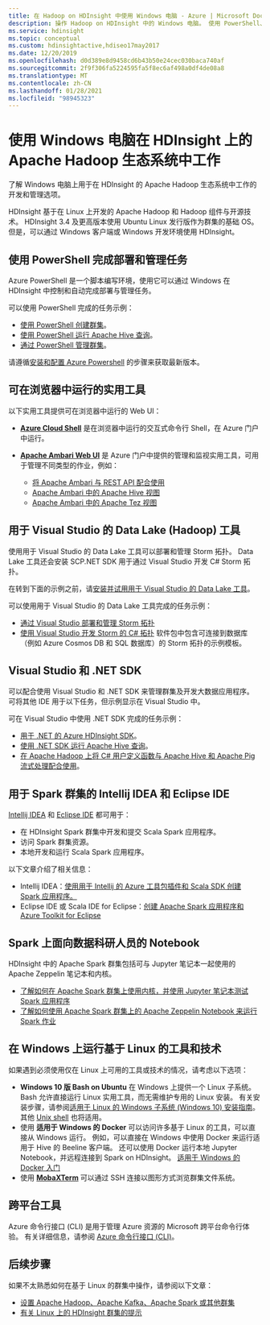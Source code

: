 ```yaml
---
title: 在 Hadoop on HDInsight 中使用 Windows 电脑 - Azure | Microsoft Docs - Azure
description: 操作 Hadoop on HDInsight 中的 Windows 电脑。 使用 PowerShell、Visual Studio 和 Linux 工具管理与查询群集。 使用 .NET 开发大数据解决方案。
ms.service: hdinsight
ms.topic: conceptual
ms.custom: hdinsightactive,hdiseo17may2017
ms.date: 12/20/2019
ms.openlocfilehash: d0d389e8d9458cd6b43b50e24cec030baca740af
ms.sourcegitcommit: 2f9f306fa5224595fa5f8ec6af498a0df4de08a8
ms.translationtype: MT
ms.contentlocale: zh-CN
ms.lasthandoff: 01/28/2021
ms.locfileid: "98945323"
---
```

# <a name="work-in-the-apache-hadoop-ecosystem-on-hdinsight-from-a-windows-pc"></a>使用 Windows 电脑在 HDInsight 上的 Apache Hadoop 生态系统中工作

了解 Windows 电脑上用于在 HDInsight 的 Apache Hadoop 生态系统中工作的开发和管理选项。

HDInsight 基于在 Linux 上开发的 Apache Hadoop 和 Hadoop 组件与开源技术。 HDInsight 3.4 及更高版本使用 Ubuntu Linux 发行版作为群集的基础 OS。 但是，可以通过 Windows 客户端或 Windows 开发环境使用 HDInsight。

## <a name="use-powershell-for-deployment-and-management-tasks"></a>使用 PowerShell 完成部署和管理任务

Azure PowerShell 是一个脚本编写环境，使用它可以通过 Windows 在 HDInsight 中控制和自动完成部署与管理任务。

可以使用 PowerShell 完成的任务示例：

* [使用 PowerShell 创建群集](hdinsight-hadoop-create-linux-clusters-azure-powershell.md)。
* [使用 PowerShell 运行 Apache Hive 查询](hadoop/apache-hadoop-use-hive-powershell.md)。
* [通过 PowerShell 管理群集](hdinsight-administer-use-powershell.md)。

请遵循[安装和配置 Azure Powershell](/powershell/azure/install-az-ps) 的步骤来获取最新版本。

## <a name="utilities-you-can-run-in-a-browser"></a>可在浏览器中运行的实用工具

以下实用工具提供可在浏览器中运行的 Web UI：
* **[Azure Cloud Shell](../cloud-shell/overview.md)** 是在浏览器中运行的交互式命令行 Shell，在 Azure 门户中运行。

* **[Apache Ambari Web UI](hdinsight-hadoop-manage-ambari.md)** 是 Azure 门户中提供的管理和监视实用工具，可用于管理不同类型的作业，例如：
    * [将 Apache Ambari 与 REST API 配合使用](hdinsight-hadoop-manage-ambari-rest-api.md)
    * [Apache Ambari 中的 Apache Hive 视图](hadoop/apache-hadoop-use-hive-ambari-view.md)
    * [Apache Ambari 中的 Apache Tez 视图](./index.yml)

## <a name="data-lake-hadoop-tools-for-visual-studio"></a>用于 Visual Studio 的 Data Lake (Hadoop) 工具

使用用于 Visual Studio 的 Data Lake 工具可以部署和管理 Storm 拓扑。 Data Lake 工具还会安装 SCP.NET SDK 用于通过 Visual Studio 开发 C# Storm 拓扑。

在转到下面的示例之前，请[安装并试用用于 Visual Studio 的 Data Lake 工具](hadoop/apache-hadoop-visual-studio-tools-get-started.md)。

可以使用用于 Visual Studio 的 Data Lake 工具完成的任务示例：
* [通过 Visual Studio 部署和管理 Storm 拓扑](storm/apache-storm-deploy-monitor-topology-linux.md)
* [使用 Visual Studio 开发 Storm 的 C# 拓扑](storm/apache-storm-develop-csharp-visual-studio-topology.md) 软件包中包含可连接到数据库（例如 Azure Cosmos DB 和 SQL 数据库）的 Storm 拓扑的示例模板。

## <a name="visual-studio-and-the-net-sdk"></a>Visual Studio 和 .NET SDK

可以配合使用 Visual Studio 和 .NET SDK 来管理群集及开发大数据应用程序。 可将其他 IDE 用于以下任务，但示例显示在 Visual Studio 中。

可在 Visual Studio 中使用 .NET SDK 完成的任务示例：
* [用于 .NET 的 Azure HDInsight SDK](/dotnet/api/overview/azure/hdinsight?view=azure-dotnet&preserve-view=true)。
* [使用 .NET SDK 运行 Apache Hive 查询](hadoop/apache-hadoop-use-hive-dotnet-sdk.md)。
* [在 Apache Hadoop 上将 C# 用户定义函数与 Apache Hive 和 Apache Pig 流式处理配合使用](hadoop/apache-hadoop-hive-pig-udf-dotnet-csharp.md)。

## <a name="intellij-idea-and-eclipse-ide-for-spark-clusters"></a>用于 Spark 群集的 Intellij IDEA 和 Eclipse IDE

[Intellij IDEA](https://www.jetbrains.com/idea/download) 和 [Eclipse IDE](https://www.eclipse.org/downloads/) 都可用于：
* 在 HDInsight Spark 群集中开发和提交 Scala Spark 应用程序。
* 访问 Spark 群集资源。
* 本地开发和运行 Scala Spark 应用程序。

以下文章介绍了相关信息：
* Intellij IDEA：[使用用于 Intellij 的 Azure 工具包插件和 Scala SDK 创建 Spark 应用程序。](spark/apache-spark-intellij-tool-plugin.md)
* Eclipse IDE 或 Scala IDE for Eclipse：[创建 Apache Spark 应用程序和 Azure Toolkit for Eclipse](spark/apache-spark-eclipse-tool-plugin.md)

## <a name="notebooks-on-spark-for-data-scientists"></a>Spark 上面向数据科研人员的 Notebook

HDInsight 中的 Apache Spark 群集包括可与 Jupyter 笔记本一起使用的 Apache Zeppelin 笔记本和内核。

* [了解如何在 Apache Spark 群集上使用内核，并使用 Jupyter 笔记本测试 Spark 应用程序](spark/apache-spark-zeppelin-notebook.md)
* [了解如何使用 Apache Spark 群集上的 Apache Zeppelin Notebook 来运行 Spark 作业](spark/apache-spark-jupyter-notebook-kernels.md)

## <a name="run-linux-based-tools-and-technologies-on-windows"></a>在 Windows 上运行基于 Linux 的工具和技术

如果遇到必须使用仅在 Linux 上可用的工具或技术的情况，请考虑以下选项：

* **Windows 10 版 Bash on Ubuntu** 在 Windows 上提供一个 Linux 子系统。 Bash 允许直接运行 Linux 实用工具，而无需维护专用的 Linux 安装。 有关安装步骤，请参阅[适用于 Linux 的 Windows 子系统 (Windows 10) 安装指南](/windows/wsl/install-win10)。  其他 [Unix shell](https://www.gnu.org/software/bash/) 也将适用。
* 使用 **适用于 Windows 的 Docker** 可以访问许多基于 Linux 的工具，可以直接从 Windows 运行。 例如，可以直接在 Windows 中使用 Docker 来运行适用于 Hive 的 Beeline 客户端。 还可以使用 Docker 运行本地 Jupyter Notebook，并远程连接到 Spark on HDInsight。 [适用于 Windows 的 Docker 入门](https://docs.docker.com/docker-for-windows/)
* 使用 **[MobaXTerm](https://mobaxterm.mobatek.net/)** 可以通过 SSH 连接以图形方式浏览群集文件系统。

## <a name="cross-platform-tools"></a>跨平台工具

Azure 命令行接口 (CLI) 是用于管理 Azure 资源的 Microsoft 跨平台命令行体验。  有关详细信息，请参阅 [Azure 命令行接口 (CLI)](/cli/azure/)。

## <a name="next-steps"></a>后续步骤

如果不太熟悉如何在基于 Linux 的群集中操作，请参阅以下文章：
* [设置 Apache Hadoop、Apache Kafka、Apache Spark 或其他群集](hdinsight-hadoop-provision-linux-clusters.md)
* [有关 Linux 上的 HDInsight 群集的提示](hdinsight-hadoop-linux-information.md)